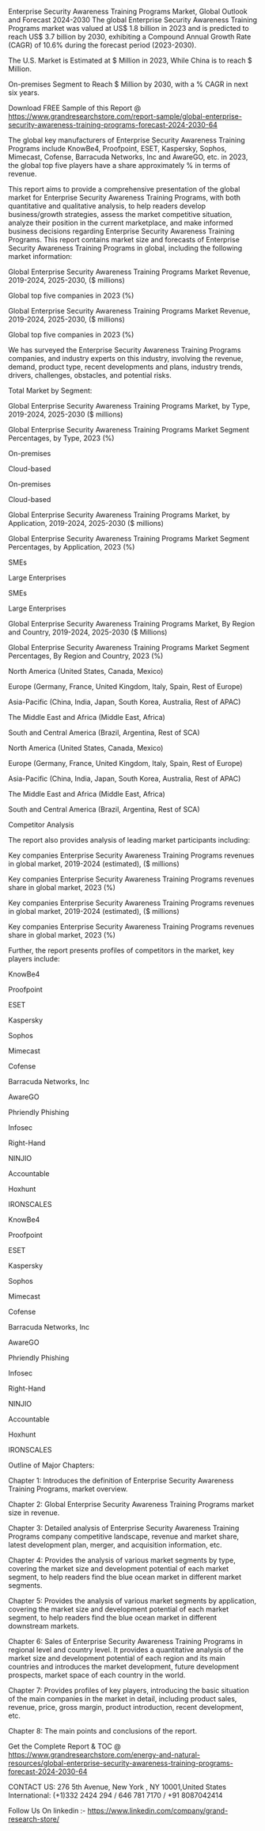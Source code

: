 Enterprise Security Awareness Training Programs Market, Global Outlook and Forecast 2024-2030
The global Enterprise Security Awareness Training Programs market was valued at US$ 1.8 billion in 2023 and is predicted to reach US$ 3.7 billion by 2030, exhibiting a Compound Annual Growth Rate (CAGR) of 10.6% during the forecast period (2023-2030).

The U.S. Market is Estimated at $ Million in 2023, While China is to reach $ Million.

On-premises Segment to Reach $ Million by 2030, with a % CAGR in next six years.

Download FREE Sample of this Report @ https://www.grandresearchstore.com/report-sample/global-enterprise-security-awareness-training-programs-forecast-2024-2030-64

The global key manufacturers of Enterprise Security Awareness Training Programs include KnowBe4, Proofpoint, ESET, Kaspersky, Sophos, Mimecast, Cofense, Barracuda Networks, Inc and AwareGO, etc. in 2023, the global top five players have a share approximately % in terms of revenue.

This report aims to provide a comprehensive presentation of the global market for Enterprise Security Awareness Training Programs, with both quantitative and qualitative analysis, to help readers develop business/growth strategies, assess the market competitive situation, analyze their position in the current marketplace, and make informed business decisions regarding Enterprise Security Awareness Training Programs. This report contains market size and forecasts of Enterprise Security Awareness Training Programs in global, including the following market information:

Global Enterprise Security Awareness Training Programs Market Revenue, 2019-2024, 2025-2030, ($ millions)

Global top five companies in 2023 (%)

Global Enterprise Security Awareness Training Programs Market Revenue, 2019-2024, 2025-2030, ($ millions)

Global top five companies in 2023 (%)

We has surveyed the Enterprise Security Awareness Training Programs companies, and industry experts on this industry, involving the revenue, demand, product type, recent developments and plans, industry trends, drivers, challenges, obstacles, and potential risks.

Total Market by Segment:

Global Enterprise Security Awareness Training Programs Market, by Type, 2019-2024, 2025-2030 ($ millions)

Global Enterprise Security Awareness Training Programs Market Segment Percentages, by Type, 2023 (%)

On-premises

Cloud-based

On-premises

Cloud-based

Global Enterprise Security Awareness Training Programs Market, by Application, 2019-2024, 2025-2030 ($ millions)

Global Enterprise Security Awareness Training Programs Market Segment Percentages, by Application, 2023 (%)

SMEs

Large Enterprises

SMEs

Large Enterprises

Global Enterprise Security Awareness Training Programs Market, By Region and Country, 2019-2024, 2025-2030 ($ Millions)

Global Enterprise Security Awareness Training Programs Market Segment Percentages, By Region and Country, 2023 (%)

North America (United States, Canada, Mexico)

Europe (Germany, France, United Kingdom, Italy, Spain, Rest of Europe)

Asia-Pacific (China, India, Japan, South Korea, Australia, Rest of APAC)

The Middle East and Africa (Middle East, Africa)

South and Central America (Brazil, Argentina, Rest of SCA)

North America (United States, Canada, Mexico)

Europe (Germany, France, United Kingdom, Italy, Spain, Rest of Europe)

Asia-Pacific (China, India, Japan, South Korea, Australia, Rest of APAC)

The Middle East and Africa (Middle East, Africa)

South and Central America (Brazil, Argentina, Rest of SCA)

Competitor Analysis

The report also provides analysis of leading market participants including:

Key companies Enterprise Security Awareness Training Programs revenues in global market, 2019-2024 (estimated), ($ millions)

Key companies Enterprise Security Awareness Training Programs revenues share in global market, 2023 (%)

Key companies Enterprise Security Awareness Training Programs revenues in global market, 2019-2024 (estimated), ($ millions)

Key companies Enterprise Security Awareness Training Programs revenues share in global market, 2023 (%)

Further, the report presents profiles of competitors in the market, key players include:

KnowBe4

Proofpoint

ESET

Kaspersky

Sophos

Mimecast

Cofense

Barracuda Networks, Inc

AwareGO

Phriendly Phishing

Infosec

Right-Hand

NINJIO

Accountable

Hoxhunt

IRONSCALES

KnowBe4

Proofpoint

ESET

Kaspersky

Sophos

Mimecast

Cofense

Barracuda Networks, Inc

AwareGO

Phriendly Phishing

Infosec

Right-Hand

NINJIO

Accountable

Hoxhunt

IRONSCALES

Outline of Major Chapters:

Chapter 1: Introduces the definition of Enterprise Security Awareness Training Programs, market overview.

Chapter 2: Global Enterprise Security Awareness Training Programs market size in revenue.

Chapter 3: Detailed analysis of Enterprise Security Awareness Training Programs company competitive landscape, revenue and market share, latest development plan, merger, and acquisition information, etc.

Chapter 4: Provides the analysis of various market segments by type, covering the market size and development potential of each market segment, to help readers find the blue ocean market in different market segments.

Chapter 5: Provides the analysis of various market segments by application, covering the market size and development potential of each market segment, to help readers find the blue ocean market in different downstream markets.

Chapter 6: Sales of Enterprise Security Awareness Training Programs in regional level and country level. It provides a quantitative analysis of the market size and development potential of each region and its main countries and introduces the market development, future development prospects, market space of each country in the world.

Chapter 7: Provides profiles of key players, introducing the basic situation of the main companies in the market in detail, including product sales, revenue, price, gross margin, product introduction, recent development, etc.

Chapter 8: The main points and conclusions of the report.

Get the Complete Report & TOC @ https://www.grandresearchstore.com/energy-and-natural-resources/global-enterprise-security-awareness-training-programs-forecast-2024-2030-64

CONTACT US:
276 5th Avenue, New York , NY 10001,United States
International: (+1)332 2424 294 / 646 781 7170 / +91 8087042414

Follow Us On linkedin :- https://www.linkedin.com/company/grand-research-store/
